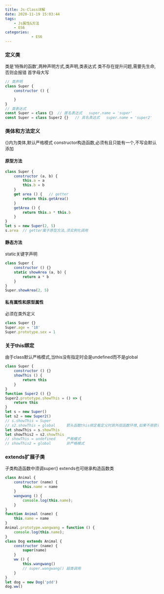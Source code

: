 ```yaml
---
title: Js-Class详解
date: 2020-11-19 15:03:44
tags: 
    - Js属性&方法
    - ES6
categories: 
            - ES6
---
```

### 定义类
类是'特殊的函数',两种声明方式,类声明,类表达式
类不存在提升问题,需要先生命,否则会报错
首字母大写
```js
// 类声明
class Super {
    constructor () {

    }
}
// 类表达式
const Super = class {}  // 匿名表达式   super.name = 'super'
const Super = class Super2 {}   // 具名表达式   super.name = 'super2'
```
### 类体和方法定义
{}内为类体,默认严格模式
constructor构造函数,必须有且只能有一个,不写会默认添加
#### 原型方法
```js
class Super {
    constructor (a, b) {
        this.a = a
        this.b = b
    }
    get area () {   // getter
        return this.getArea()
    }
    getArea () {
        return this.a * this.b
    }
}
let s = new Super(2, 5)
s.area  // getter属于原型方法,须实例化调用
```
#### 静态方法
static关键字声明
```js
class Super {
    constructor () {}
    static showArea (a, b) {
        return a * b
    }
}
Super.showArea(2, 5)
```
#### 私有属性和原型属性
必须在类外定义
```js
class Super {}
Super.age = '18'
Super.prototype.sex = 1
```
### 关于this绑定
由于class默认严格模式,当this没有指定时会是undefined而不是global
```js
class Super {
    constructor () {}
    showThis () {
        return this
    }
}
function Super2 () {}
Super2.prototype.showThis = () => {
    return this
}
let s = new Super()
let s2 = new Super2()
// s.showThis = Super
// s2.showThis = global     箭头函数this绑定看定义时其外层函数环境,如果不用箭头函数则为Super2
let showThis = s.showThis
let showThis2 = s2.showThis
// showThis = undefined     严格模式
// showThis2 = global       非严格模式
```
### extends扩展子类
子类构造函数中须调super()
extends也可继承构造函数类
```js
class Animal {
    constructor (name) {
        this.name = name
    }
    wangwang () {
        console.log(this.name);
    }
}
function Animal (name) {
    this.name = name
}
Animal.prototype.wangwang = function () {
    console.log(this.name);
}
class Dog extends Animal {
    constructor (name) {
        super(name)
    }
    ww () {
        this.wangwang()
        // super.wangwang() 超类调用
    }
}
let dog = new Dog('pdd')
dog.ww()
```